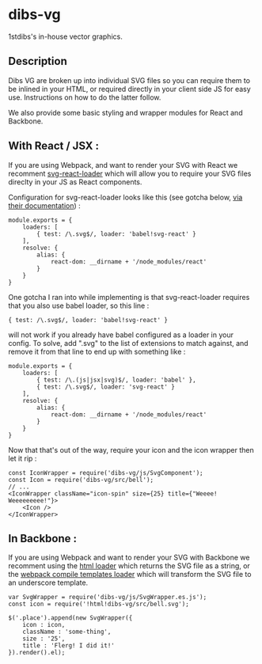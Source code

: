 # dibs-vg
1stdibs's in-house vector graphics.

## Description

Dibs VG are broken up into individual SVG files so you can require them to be inlined in your HTML, or required directly in your client side JS for easy use. Instructions on how to do the latter follow.

We also provide some basic styling and wrapper modules for React and Backbone. 


## With React / JSX : 

If you are using Webpack, and want to render your SVG with React we recomment [svg-react-loader](https://github.com/jhamlet/svg-react-loader) which will allow you to require your SVG files direclty in your JS as React components. 

Configuration for svg-react-loader looks like this (see gotcha below, [via their documentation](https://github.com/jhamlet/svg-react-loader)) : 

	module.exports = {
    	loaders: [
        	{ test: /\.svg$/, loader: 'babel!svg-react' }
    	],
    	resolve: {
        	alias: {
            	react-dom: __dirname + '/node_modules/react'
	        }
    	}
	}

One gotcha I ran into while implementing is that svg-react-loader requires that you also use babel loader, so this line : 

	{ test: /\.svg$/, loader: 'babel!svg-react' }

will not work if you already have babel configured as a loader in your config. To solve, add ".svg" to the list of extensions to match against, and remove it from that line to end up with something like : 

	module.exports = {
    	loaders: [
        	{ test: /\.(js|jsx|svg)$/, loader: 'babel' },
        	{ test: /\.svg$/, loader: 'svg-react' }
    	],
    	resolve: {
        	alias: {
            	react-dom: __dirname + '/node_modules/react'
	        }
    	}
	}

Now that that's out of the way, require your icon and the icon wrapper then let it rip : 

	const IconWrapper = require('dibs-vg/js/SvgComponent');
	const Icon = require('dibs-vg/src/bell');
	// ...
	<IconWrapper className="icon-spin" size={25} title={"Weeee! Weeeeeeeee!"}>
        <Icon />
    </IconWrapper>



## In Backbone : 

If you are using Webpack and want to render your SVG with Backbone we recomment using the [html loader](https://www.npmjs.com/package/html-loader) which returns the SVG file as a string, or the [webpack compile templates loader](https://www.npmjs.com/package/webpack-compile-templates) which will transform the SVG file to an underscore template.

	var SvgWrapper = require('dibs-vg/js/SvgWrapper.es.js');
	const icon = require('!html!dibs-vg/src/bell.svg');

    $('.place').append(new SvgWrapper({
        icon : icon,
        className : 'some-thing',
        size : '25',
        title : 'Flerg! I did it!'
    }).render().el);

